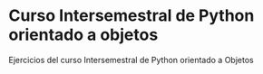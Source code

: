 # Curso Intersemestral de Python orientado a objetos
Ejercicios del curso Intersemestral de Python orientado a Objetos
